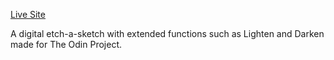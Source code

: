 [Live Site](https://ac394.github.io/Etch-A-Sketch/)

A digital etch-a-sketch with extended functions such as  Lighten and Darken made for The Odin Project.
